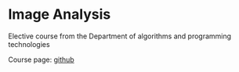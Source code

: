 # Image Analysis

Elective course from the Department of algorithms and programming technologies

Course page: [github](https://github.com/miptcv/cv19)
